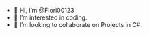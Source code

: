 - 👋 Hi, I’m @Flori00123
- 👀 I’m interested in coding.
- 💞️ I’m looking to collaborate on Projects in C#.

